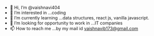 - 👋 Hi, I’m @vaishnavi404
- 👀 I’m interested in ...coding 
- 🌱 I’m currently learning ...data structures, react js, vanilla javascript.
- 💞️ I’m looking for opportunity to work in  ...IT companies
- 📫 How to reach me ...by my mail id vaishnavib173@gmail.com

<!---
vaishnavi404/vaishnavi404 is a ✨ special ✨ repository because its `README.md` (this file) appears on your GitHub profile.
You can click the Preview link to take a look at your changes.
--->
